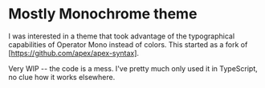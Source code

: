 # Mostly Monochrome theme

I was interested in a theme that took advantage of the typographical capabilities of Operator Mono instead of colors. This started as a fork of [https://github.com/apex/apex-syntax].

Very WIP -- the code is a mess. I've pretty much only used it in TypeScript, no clue how it works elsewhere.

